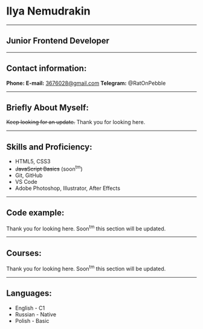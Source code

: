 # Ilya Nemudrakin

---

## Junior Frontend Developer

---

## Contact information:

**Phone:**
**E-mail:** 3676028@gmail.com
**Telegram:** @RatOnPebble

---

## Briefly About Myself:

~~Keep looking for an update.~~  Thank you for looking here.

---

## Skills and Proficiency:

- HTML5, CSS3
- ~~JavaScript Basics~~ (soon<sup>tm</sup>)
- Git, GitHub
- VS Code
- Adobe Photoshop, Illustrator, After Effects

---

## Code example:

Thank you for looking here. Soon<sup>tm</sup> this section will be updated.

---

## Courses:

Thank you for looking here. Soon<sup>tm</sup> this section will be updated.

---

## Languages:

- English - C1
- Russian - Native
- Polish - Basic